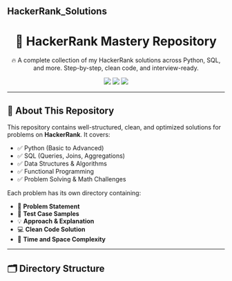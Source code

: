 ## HackerRank_Solutions


<h1 align="center">🚀 HackerRank Mastery Repository</h1>
<p align="center">🔥 A complete collection of my HackerRank solutions across Python, SQL, and more. Step-by-step, clean code, and interview-ready.</p>

<p align="center">
  <a href="https://www.hackerrank.com/your_username"><img src="https://img.shields.io/badge/HackerRank-Profile-2EC866?style=flat-square&logo=hackerrank&logoColor=white" /></a>
  <a href="#"><img src="https://img.shields.io/github/repo-size/your_username/hackerrank-solutions?style=flat-square" /></a>
  <a href="#"><img src="https://img.shields.io/github/last-commit/your_username/hackerrank-solutions?style=flat-square" /></a>
</p>

---

## 📘 About This Repository

This repository contains well-structured, clean, and optimized solutions for problems on **HackerRank**. It covers:

- ✅ Python (Basic to Advanced)
- ✅ SQL (Queries, Joins, Aggregations)
- ✅ Data Structures & Algorithms
- ✅ Functional Programming
- ✅ Problem Solving & Math Challenges

Each problem has its own directory containing:

- 🧠 **Problem Statement**
- 🧪 **Test Case Samples**
- 💡 **Approach & Explanation**
- 💻 **Clean Code Solution**
- 📝 **Time and Space Complexity**

---

## 🗂️ Directory Structure

